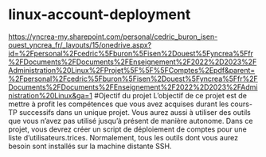 # linux-account-deployment

https://yncrea-my.sharepoint.com/personal/cedric_buron_isen-ouest_yncrea_fr/_layouts/15/onedrive.aspx?id=%2Fpersonal%2Fcedric%5Fburon%5Fisen%2Douest%5Fyncrea%5Ffr%2FDocuments%2FDocuments%2FEnseignement%2F2022%2D2023%2FAdministration%20Linux%2FProjet%5F%5F%5FComptes%2Epdf&parent=%2Fpersonal%2Fcedric%5Fburon%5Fisen%2Douest%5Fyncrea%5Ffr%2FDocuments%2FDocuments%2FEnseignement%2F2022%2D2023%2FAdministration%20Linux&ga=1
#Ojectif du projet
L’objectif de ce projet est de mettre à profit les compétences que vous avez acquises durant
les cours-TP successifs dans un unique projet. Vous aurez aussi à utiliser des outils que vous
n’avez pas utilisé jusqu’à présent de manière autonome. Dans ce projet, vous devrez créer un
script de déploiement de comptes pour une liste d’utilisateurs.trices.
Normalement, tous les outils dont vous aurez besoin sont installés sur la machine distante
SSH.
